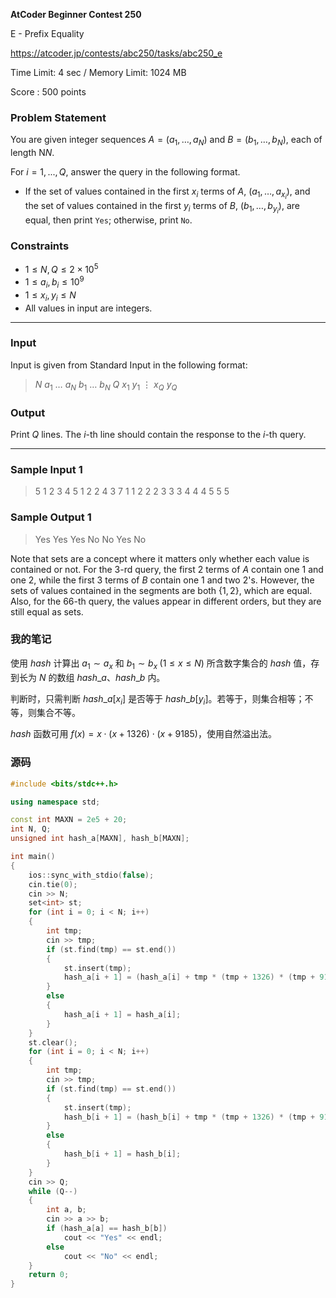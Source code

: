 **AtCoder Beginner Contest 250**

E - Prefix Equality

https://atcoder.jp/contests/abc250/tasks/abc250_e

<!--more-->

Time Limit: 4 sec / Memory Limit: 1024 MB

Score : $500$ points

### Problem Statement

You are given integer sequences $A = (a_1,\ldots,a_N)$ and $B = (b_1,\ldots,b_N)$, each of length N*N*.

For $i=1,...,Q$, answer the query in the following format.

- If the set of values contained in the first $x_i$ terms of $A$, $(a_1,\ldots,a_{x_i}),$ and the set of values contained in the first $y_i$ terms of $B$, $(b_1,\ldots,b_{y_i})$, are equal, then print `Yes`; otherwise, print `No`.

### Constraints

- $1 \leq N,Q \leq 2 \times 10^5$
- $1 \leq a_i,b_i \leq 10^9$
- $1 \leq x_i,y_i \leq N$
- All values in input are integers.

------

### Input

Input is given from Standard Input in the following format:

> $N$
> $a_1$ $\ldots$ $a_N$
> $b_1$ $\ldots$ $b_N$
> $Q$
> $x_1$ $y_1$
> $\vdots$
> $x_Q$ $y_Q$

### Output

Print $Q$ lines. The $i$-th line should contain the response to the $i$-th query.

------

### Sample Input 1

> 5
> 1 2 3 4 5
> 1 2 2 4 3
> 7
> 1 1
> 2 2
> 2 3
> 3 3
> 4 4
> 4 5
> 5 5

### Sample Output 1

> Yes
> Yes
> Yes
> No
> No
> Yes
> No

Note that sets are a concept where it matters only whether each value is contained or not.
For the $3$-rd query, the first $2$ terms of $A$ contain one $1$ and one $2$, while the first $3$ terms of $B$ contain one $1$ and two $2$'s. However, the sets of values contained in the segments are both $\{ 1,2 \}$, which are equal.
Also, for the 66-th query, the values appear in different orders, but they are still equal as sets.

### 我的笔记

使用 $hash$ 计算出 $a_1\sim a_x$ 和 $b_1\sim b_x\;(1\leq x\leq N)$ 所含数字集合的 $hash$ 值，存到长为 $N$ 的数组 $hash\_a$、$hash\_b$ 内。

判断时，只需判断 $hash\_a[x_i]$ 是否等于 $hash\_b[y_i]$。若等于，则集合相等；不等，则集合不等。

$hash$ 函数可用 $f(x)=x\cdot(x+1326)\cdot(x+9185)$，使用自然溢出法。

### 源码

```cpp
#include <bits/stdc++.h>

using namespace std;

const int MAXN = 2e5 + 20;
int N, Q;
unsigned int hash_a[MAXN], hash_b[MAXN];

int main()
{
    ios::sync_with_stdio(false);
    cin.tie(0);
    cin >> N;
    set<int> st;
    for (int i = 0; i < N; i++)
    {
        int tmp;
        cin >> tmp;
        if (st.find(tmp) == st.end())
        {
            st.insert(tmp);
            hash_a[i + 1] = (hash_a[i] + tmp * (tmp + 1326) * (tmp + 9185));
        }
        else
        {
            hash_a[i + 1] = hash_a[i];
        }
    }
    st.clear();
    for (int i = 0; i < N; i++)
    {
        int tmp;
        cin >> tmp;
        if (st.find(tmp) == st.end())
        {
            st.insert(tmp);
            hash_b[i + 1] = (hash_b[i] + tmp * (tmp + 1326) * (tmp + 9185));
        }
        else
        {
            hash_b[i + 1] = hash_b[i];
        }
    }
    cin >> Q;
    while (Q--)
    {
        int a, b;
        cin >> a >> b;
        if (hash_a[a] == hash_b[b])
            cout << "Yes" << endl;
        else
            cout << "No" << endl;
    }
    return 0;
}
```


